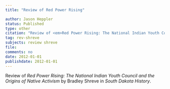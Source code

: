 ```yaml
---
title: "Review of Red Power Rising"

author: Jason Heppler
status: Published
type: other
citation: "Review of <em>Red Power Rising: The National Indian Youth Council and the Origins of Native Activism</em> by Bradley Shreve in <em>South Dakota History</em>."
tag: rev-shreve
subjects: review shreve
file:
comments: no
date: 2012-01-01
publishdate: 2012-01-01
---
```


Review of *Red Power Rising: The National Indian Youth Council and the Origins of Native Activism* by Bradley Shreve in *South Dakota History*.